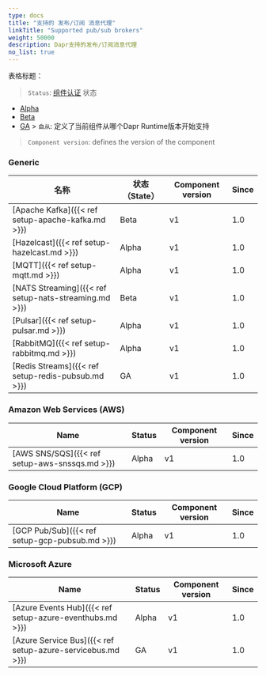 ```yaml
---
type: docs
title: "支持的 发布/订阅 消息代理"
linkTitle: "Supported pub/sub brokers"
weight: 50000
description: Dapr支持的发布/订阅消息代理
no_list: true
---
```


表格标题：

> `Status`: [组件认证]({{X31X}}) 状态
  - [Alpha]({{X20X}})
  - [Beta]({{X22X}})
  - [GA]({{X24X}}) > `自从`: 定义了当前组件从哪个Dapr Runtime版本开始支持

> `Component version`: defines the version of the component
### Generic

| 名称                                                    | 状态 （State） | Component version | Since |
| ----------------------------------------------------- | ---------- | ----------------- | ----- |
| [Apache Kafka]({{< ref setup-apache-kafka.md >}})     | Beta       | v1                | 1.0   |
| [Hazelcast]({{< ref setup-hazelcast.md >}})           | Alpha      | v1                | 1.0   |
| [MQTT]({{< ref setup-mqtt.md >}})                     | Alpha      | v1                | 1.0   |
| [NATS Streaming]({{< ref setup-nats-streaming.md >}}) | Beta       | v1                | 1.0   |
| [Pulsar]({{< ref setup-pulsar.md >}})                 | Alpha      | v1                | 1.0   |
| [RabbitMQ]({{< ref setup-rabbitmq.md >}})             | Alpha      | v1                | 1.0   |
| [Redis Streams]({{< ref setup-redis-pubsub.md >}})    | GA         | v1                | 1.0   |

### Amazon Web Services (AWS)

| Name                                           | Status | Component version | Since |
| ---------------------------------------------- | ------ | ----------------- | ----- |
| [AWS SNS/SQS]({{< ref setup-aws-snssqs.md >}}) | Alpha  | v1                | 1.0   |

### Google Cloud Platform (GCP)

| Name                                           | Status | Component version | Since |
| ---------------------------------------------- | ------ | ----------------- | ----- |
| [GCP Pub/Sub]({{< ref setup-gcp-pubsub.md >}}) | Alpha  | v1                | 1.0   |

### Microsoft Azure

| Name                                                       | Status | Component version | Since |
| ---------------------------------------------------------- | ------ | ----------------- | ----- |
| [Azure Events Hub]({{< ref setup-azure-eventhubs.md >}})   | Alpha  | v1                | 1.0   |
| [Azure Service Bus]({{< ref setup-azure-servicebus.md >}}) | GA     | v1                | 1.0   |
